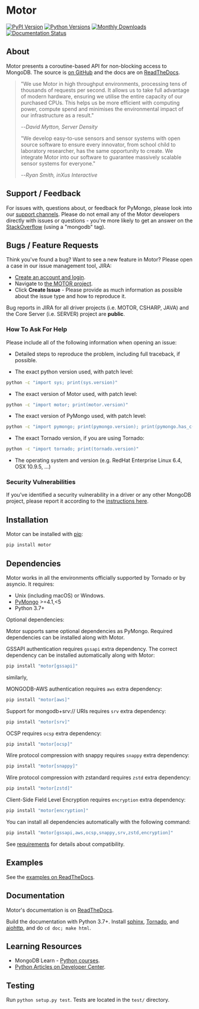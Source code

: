 # Motor

[![PyPI Version](https://img.shields.io/pypi/v/motor)](https://pypi.org/project/motor)
[![Python Versions](https://img.shields.io/pypi/pyversions/motor)](https://pypi.org/project/motor)
[![Monthly Downloads](https://static.pepy.tech/badge/motor/month)](https://pepy.tech/project/motor)
[![Documentation Status](https://readthedocs.org/projects/motor/badge/?version=stable)](http://motor.readthedocs.io/en/stable/?badge=stable)

## About

Motor presents a coroutine-based API for non-blocking access to MongoDB.
The source is [on GitHub](https://github.com/mongodb/motor) and the docs
are on [ReadTheDocs](https://motor.readthedocs.io/en/stable/).

> "We use Motor in high throughput environments, processing tens of
> thousands of requests per second. It allows us to take full advantage
> of modern hardware, ensuring we utilise the entire capacity of our
> purchased CPUs. This helps us be more efficient with computing power,
> compute spend and minimises the environmental impact of our
> infrastructure as a result."
>
> --*David Mytton, Server Density*
>
> "We develop easy-to-use sensors and sensor systems with open source
> software to ensure every innovator, from school child to laboratory
> researcher, has the same opportunity to create. We integrate Motor
> into our software to guarantee massively scalable sensor systems for
> everyone."
>
> --*Ryan Smith, inXus Interactive*

## Support / Feedback

For issues with, questions about, or feedback for PyMongo, please look
into our [support channels](https://support.mongodb.com/welcome). Please
do not email any of the Motor developers directly with issues or
questions - you're more likely to get an answer on the
[StackOverflow](https://stackoverflow.com/questions/tagged/mongodb)
(using a "mongodb" tag).

## Bugs / Feature Requests

Think you've found a bug? Want to see a new feature in Motor? Please
open a case in our issue management tool, JIRA:

- [Create an account and login](https://jira.mongodb.org).
- Navigate to [the MOTOR
  project](https://jira.mongodb.org/browse/MOTOR).
- Click **Create Issue** - Please provide as much information as
  possible about the issue type and how to reproduce it.

Bug reports in JIRA for all driver projects (i.e. MOTOR, CSHARP, JAVA)
and the Core Server (i.e. SERVER) project are **public**.

### How To Ask For Help

Please include all of the following information when opening an issue:

- Detailed steps to reproduce the problem, including full traceback, if
  possible.

- The exact python version used, with patch level:

```bash
python -c "import sys; print(sys.version)"
```

- The exact version of Motor used, with patch level:

```bash
python -c "import motor; print(motor.version)"
```

- The exact version of PyMongo used, with patch level:

```bash
python -c "import pymongo; print(pymongo.version); print(pymongo.has_c())"
```

- The exact Tornado version, if you are using Tornado:

```bash
python -c "import tornado; print(tornado.version)"
```

- The operating system and version (e.g. RedHat Enterprise Linux 6.4,
  OSX 10.9.5, ...)

### Security Vulnerabilities

If you've identified a security vulnerability in a driver or any other
MongoDB project, please report it according to the [instructions
here](https://mongodb.com/docs/manual/tutorial/create-a-vulnerability-report).

## Installation

Motor can be installed with [pip](http://pypi.python.org/pypi/pip):

```bash
pip install motor
```

## Dependencies

Motor works in all the environments officially supported by Tornado or
by asyncio. It requires:

- Unix (including macOS) or Windows.
- [PyMongo](http://pypi.python.org/pypi/pymongo/) >=4.1,<5
- Python 3.7+

Optional dependencies:

Motor supports same optional dependencies as PyMongo. Required
dependencies can be installed along with Motor.

GSSAPI authentication requires `gssapi` extra dependency. The correct
dependency can be installed automatically along with Motor:

```bash
pip install "motor[gssapi]"
```

similarly,

MONGODB-AWS authentication requires `aws` extra dependency:

```bash
pip install "motor[aws]"
```

Support for mongodb+srv:// URIs requires `srv` extra dependency:

```bash
pip install "motor[srv]"
```

OCSP requires `ocsp` extra dependency:

```bash
pip install "motor[ocsp]"
```

Wire protocol compression with snappy requires `snappy` extra
dependency:

```bash
pip install "motor[snappy]"
```

Wire protocol compression with zstandard requires `zstd` extra
dependency:

```bash
pip install "motor[zstd]"
```

Client-Side Field Level Encryption requires `encryption` extra
dependency:

```bash
pip install "motor[encryption]"
```

You can install all dependencies automatically with the following
command:

```bash
pip install "motor[gssapi,aws,ocsp,snappy,srv,zstd,encryption]"
```

See
[requirements](https://motor.readthedocs.io/en/stable/requirements.html)
for details about compatibility.

## Examples

See the [examples on
ReadTheDocs](https://motor.readthedocs.io/en/stable/examples/index.html).

## Documentation

Motor's documentation is on
[ReadTheDocs](https://motor.readthedocs.io/en/stable/).

Build the documentation with Python 3.7+. Install
[sphinx](http://sphinx.pocoo.org/), [Tornado](http://tornadoweb.org/),
and [aiohttp](https://github.com/aio-libs/aiohttp), and do
`cd doc; make html`.

## Learning Resources

- MongoDB Learn - [Python
courses](https://learn.mongodb.com/catalog?labels=%5B%22Language%22%5D&values=%5B%22Python%22%5D).
- [Python Articles on Developer
Center](https://www.mongodb.com/developer/languages/python/).

## Testing

Run `python setup.py test`. Tests are located in the `test/` directory.
